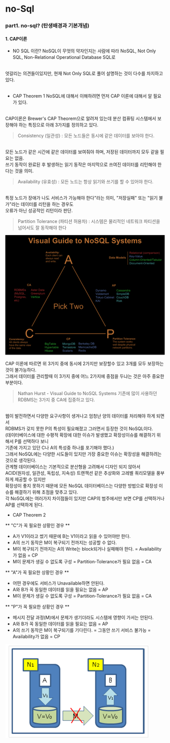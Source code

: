 # no-Sql

### part1. no-sql? (탄생배경과 기본개념)

#### 1. CAP이론


* NO SQL 이란? 
NoSQL이 무엇의 약자인지는 사람에 따라 NoSQL, Not Only SQL, Non-Relational Operational Database SQL로
<br/>
엇갈리는 의견들이있지만, 현재 Not Only SQL로 풀어 설명하는 것이 다수를 차지하고 있다.
<br/><br/>

* CAP Theorem 1
NoSQL에 대해서 이해하려면 먼저 CAP 이론에 대해서 알 필요가 있다.
<br/>
CAP이론은 Brewer's CAP Theorem으로 알려져 있는데 분산 컴퓨팅 시스템에서 보장해야 하는 특징으로 아래 3가지를 정의하고 있다.

> Consistency (일관성) : 모든 노드들은 동시에 같은 데이터를 보아야 한다.
<br/>
모든 노드가 같은 시간에 같은 데이터를 보여줘야 하며, 저장된 데이터까지 모두 같을 필요는 없음.
<br/>
쓰기 동작이 완료된 후 발생하는 읽기 동작은 마지막으로 쓰여진 데이터를 리턴해야 한다는 것을 의미.

> Availability (유효성) : 모든 노드는 항상 읽기와 쓰기를 할 수 있어야 한다.
<br/>
특정 노드가 장애가 나도 서비스가 가능해야 한다"라는 의미, "저장실패" 또는 "읽기 불가"라는 데이터를 리턴을 하는 경우도
<br/>
오류가 아닌 성공적인 리턴이라 판단.

> Partition Tolerance (파티션 허용차) : 시스템은 물리적인 네트워크 파티션을 넘어서도 잘 동작해야 한다

![CAP Theorem1](./CAP.PNG "CAP Theorem1")

CAP 이론에 따르면 위 3가지 중에 동시에 2가지만 보장할수 있고 3개를 모두 보장하는 것이 불가능하다.
<br/>
그래서 데이터를 관리할때 이 3가지 중에 어느 2가지에 중점을 두냐는 것은 아주 중요한 부분이다.
<br/>

> Nathan Hurst - Visual Guide to NoSQL Systems
기존에 많이 사용하던 RDBMS는 3가지 중 CA에 집중하고 있다.
<br/>
웹이 발전하면서 다양한 요구사항이 생겨나고 엄청난 양의 데이터를 처리해야 하게 되면서
<br/>
RDBMS가 갖지 못한 P의 특성이 필요해졌고 그러면서 등장한 것이 NoSQL이다.
<br/>
(데이터베이스에 대한 수평적 확장에 대한 이슈가 발생했고 확장성이슈를 해결하기 위해서 P를 선택하다 보니
<br/>
기존에 가지고 있던 C나 A의 특성중 하나를 포기해야 했다.)
<br/>
그래서 NoSQL에는 다양한 시도들이 있지만 가장 중요한 이슈는 확장성을 해결하려는 것으로 생각된다.
<br/>
관계형 데이터베이스는 기본적으로 분산형을 고려해서 디자인 되지 않아서
<br/>
ACID(원자성, 일관성, 독립성, 지속성) 트랜잭션 같은 추상화와 고레벨 쿼리모델을 풍부하게 제공할 수 있지만
<br/>
확장성이 좋지 못하기 때문에 모든 NoSQL 데이터베이스는 다양한 방법으로 확장성 이슈를 해결하기 위해 초점을 맞추고 있다.
<br/>
각 NoSQL에는 여러가지 차이점들이 있지만 CAP의 범주에서만 보면 CP를 선택하거나 AP를 선택하게 된다.

* CAP Theorem 2

** "C"가 꼭 필요한 상황인 경우 **
- A가 V1이라고 썼기 때문에 B는 V1이라고 읽을 수 있어야만 한다.
- A의 쓰기 동작은 M이 복구되기 전까지는 성공할 수 없다.
- M이 복구되기 전까지는 A의 Write는 block되거나 실패해야 한다. = Availability가 없음 = CP
- M이 문제가 생길 수 없도록 구성 = Partition-Tolerance가 필요 없음 = CA

** "A"가 꼭 필요한 상황인 경우 **
- 어떤 경우에도 서비스가 Unavailable하면 안된다.
- A와 B가 꼭 동일한 데이터를 읽을 필요는 없음 = AP
- M이 문제가 생길 수 없도록 구성 = Partition-Tolerance가 필요 없음 = CA

** "P"가 꼭 필요한 상황인 경우 **
- 메시지 전달 과정(M)에서 문제가 생기더라도 시스템에 영향이 가서는 안된다.
- A와 B가 꼭 동일한 데이터를 읽을 필요는 없음 = AP
- A의 쓰기 동작은 M이 복구되기를 기다린다. = 그동안 쓰기 서비스 불가능 = Availability가 없음 = CP

![CAP Theorem2](./CAP2.PNG "CAP Theorem2")
